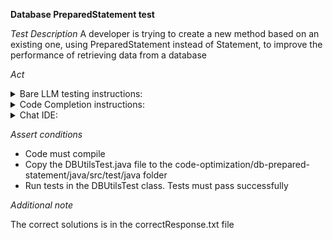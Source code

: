 **Database PreparedStatement test**

*Test Description*
A developer is trying to create a new method based on an existing one, using PreparedStatement instead of Statement, to improve the performance of retrieving data from a database

*Act*

<details>
<summary>Bare LLM testing instructions:</summary>

- Open the prompt.txt file
- Copy a question located in the prompt.txt file to the chat window
- Submit the question
- Open the project code-optimization/db-prepared-statement/java
- Open the DBUtils class
- Change the insertUsersIntoUserTable method to the suggested method

</details>

<details>
<summary>Code Completion instructions:</summary>

- Open the project project code-optimization/db-prepared-statement/java in IDE
- Open the DBUtils class
- Type at the end of the class:

```java
// Implemented insertUsersIntoUserTable method applying PreparedStatement instead of Statement
```

- Press ENTER
- Accept a sequence of suggestions using the TAB and ENTER keys
- Add all necessary imports
- Change the insertUsersIntoUserTable method to the suggested method

</details>

<details>
<summary>Chat IDE:</summary>

- Open the project code-optimization/db-prepared-statement/java
- Open the DBUtils file
- Highlight the insertUsersIntoUserTable method
- Type in the chat window:

> Optimize the insertUsersIntoUserTable method to use PreparedStatement

- Change the insertUsersIntoUserTable method to the suggested method

</details>

*Assert conditions*

- Code must compile
- Copy the DBUtilsTest.java file to the code-optimization/db-prepared-statement/java/src/test/java folder
- Run tests in the DBUtilsTest class. Tests must pass successfully

*Additional note*

The correct solutions is in the correctResponse.txt file